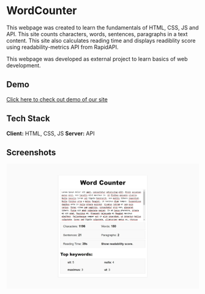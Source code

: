 # WordCounter

This webpage was created to learn the fundamentals of HTML, CSS, JS and API. This site counts characters, words, sentences, paragraphs in a text content. This site also calculates reading time and displays readiblity score using readability-metrics API from RapidAPI. 

This webpage was developed as external project to learn basics of web development.

## Demo

[Click here to check out demo of our site](rawatshruti.github.io/WordCounter/)


## Tech Stack

**Client:** HTML, CSS, JS
**Server:** API

## Screenshots

![Home Page](https://github.com/RawatShruti/images_pvt/blob/main/Word%20Counter%20Screenshots/Word%20Counter.jpeg)
